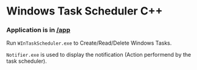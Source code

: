 # Windows Task Scheduler C++

### Application is in [/app](./app)

Run `WInTaskScheduler.exe` to Create/Read/Delete Windows Tasks.

`Notifier.exe` is used to display the notification (Action performend by the task scheduler).
